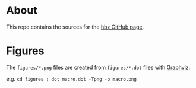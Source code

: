 # About

This repo contains the sources for the [hbz GitHub page](http://hbz.github.com).

# Figures

The `figures/*.png` files are created from `figures/*.dot` files with [Graphviz](http://www.graphviz.org/):

e.g. `cd figures ; dot macro.dot -Tpng -o macro.png`